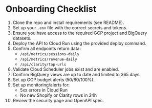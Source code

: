 # Onboarding Checklist

1. Clone the repo and install requirements (see README).
2. Set up your `.env` file with the correct secrets and tokens.
3. Ensure you have access to the required GCP project and BigQuery datasets.
4. Deploy the API to Cloud Run using the provided deploy command.
5. Confirm all endpoints return data:
   - `/api/metrics/sessions-daily`
   - `/api/metrics/revenue-daily`
   - `/api/clarity/top-urls`
6. Validate Cloud Scheduler jobs exist and are enabled.
7. Confirm BigQuery views are up to date and limited to 365 days.
8. Set up GCP budget alerts (50/80/100%).
9. Set up monitoring/alerts for:
   - 5xx errors in Cloud Run
   - No new Shopify or Clarity rows in 24h
10. Review the security page and OpenAPI spec.
